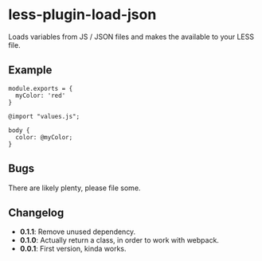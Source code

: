 # less-plugin-load-json

Loads variables from JS / JSON files and makes the available to your LESS file.

## Example

```
module.exports = {
  myColor: 'red'
}
```

```
@import "values.js";

body {
  color: @myColor;
}
```

## Bugs

There are likely plenty, please file some.

## Changelog

* **0.1.1**: Remove unused dependency.
* **0.1.0**: Actually return a class, in order to work with webpack.
* **0.0.1**: First version, kinda works.
